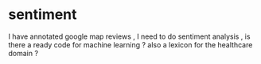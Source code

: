 # sentiment
I have annotated google map reviews , I need to do sentiment analysis , is there a ready code for machine learning ? also a lexicon for the healthcare domain ?
